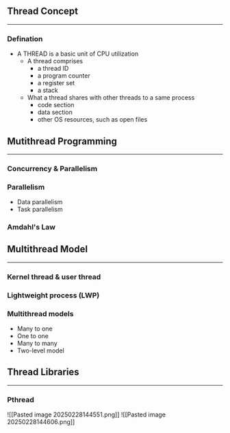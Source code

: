## Thread Concept
---
### Defination
- A THREAD is a basic unit of CPU utilization
	- A thread comprises
		- a thread ID
		- a program counter
		- a register set
		- a stack
	- What a thread shares with other threads to a same process
		- code section
		- data section
		- other OS resources, such as open files

## Mutithread Programming
---
### Concurrency & Parallelism

### Parallelism
- Data parallelism
- Task parallelism

### Amdahl's Law

## Multithread Model
---
### Kernel thread & user thread

### Lightweight process (LWP)

### Multithread models
- Many to one
- One to one
- Many to many
- Two-level model

## Thread Libraries
---
### Pthread
![[Pasted image 20250228144551.png]]
![[Pasted image 20250228144606.png]]

